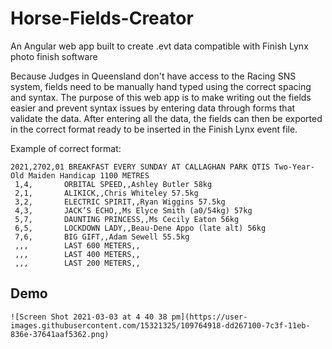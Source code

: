 # Horse-Fields-Creator
An Angular web app built to create .evt data compatible with Finish Lynx photo finish software

Because Judges in Queensland don't have access to the Racing SNS system, fields need to be manually hand typed using the correct spacing and syntax. The purpose of this web app is to make writing out the fields easier and prevent syntax issues by entering data through forms that validate the data. After entering all the data, the fields can then be exported in the correct format ready to be inserted in the Finish Lynx event file.

Example of correct format:

    2021,2702,01 BREAKFAST EVERY SUNDAY AT CALLAGHAN PARK QTIS Two-Year-Old Maiden Handicap 1100 METRES
     1,4,		ORBITAL SPEED,,Ashley Butler 58kg
     2,1,		ALIKICK,,Chris Whiteley 57.5kg
     3,2,		ELECTRIC SPIRIT,,Ryan Wiggins 57.5kg
     4,3,		JACK’S ECHO,,Ms Elyce Smith (a0/54kg) 57kg
     5,7,		DAUNTING PRINCESS,,Ms Cecily Eaton 56kg
     6,5,		LOCKDOWN LADY,,Beau-Dene Appo (late alt) 56kg
     7,6,		BIG GIFT,,Adam Sewell 55.5kg
     ,,,		LAST 600 METERS,,
     ,,,		LAST 400 METERS,,
     ,,,		LAST 200 METERS,,


## Demo
```
![Screen Shot 2021-03-03 at 4 40 38 pm](https://user-images.githubusercontent.com/15321325/109764918-dd267100-7c3f-11eb-836e-37641aaf5362.png)
